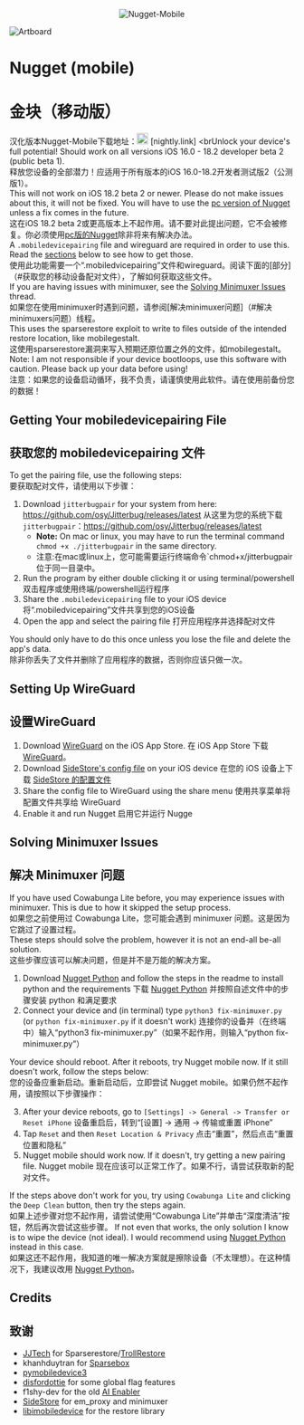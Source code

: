 <p align="center"><img src="https://socialify.git.ci/136478738/Nugget-Mobile/image?description=1&descriptionEditable=ALLG%E6%B1%89%E5%8C%96&font=Bitter&forks=1&issues=1&language=1&name=1&owner=1&pattern=Floating%20Cogs&pulls=1&stargazers=1&theme=Auto" alt="Nugget-Mobile"/></p>

![Artboard](https://github.com/leminlimez/Nugget-Mobile/blob/1881fdc2b721fd2675a2909e7fbc24769d11bb53/readme-images/icon.png)

# Nugget (mobile)
# 金块（移动版）

汉化版本Nugget-Mobile下载地址：<a href="https://nightly.link/136478738/Nugget-Mobile/workflows/Build/main/artifact.zip"><img src="https://nightly.link/logo.svg" alt style="width: 20px;" /></a> [nightly.link]
<brUnlock your device's full potential! Should work on all versions iOS 16.0 - 18.2 developer beta 2 (public beta 1).
<br>释放您设备的全部潜力！应适用于所有版本的iOS 16.0-18.2开发者测试版2（公测版1）。
<br>This will not work on iOS 18.2 beta 2 or newer. Please do not make issues about this, it will not be fixed. You will have to use the [pc version of Nugget](https://github.com/leminlimez/Nugget) unless a fix comes in the future.
<br>这在iOS 18.2 beta 2或更高版本上不起作用。请不要对此提出问题，它不会被修复。你必须使用[pc版的Nugget](https://github.com/leminlimez/Nugget)除非将来有解决办法。
<br>A `.mobiledevicepairing` file and wireguard are required in order to use this. Read the [sections](#getting-your-mobiledevicepairing-file) below to see how to get those.
<br>使用此功能需要一个“.mobiledvicepairing”文件和wireguard。阅读下面的[部分]（#获取您的移动设备配对文件），了解如何获取这些文件。
<br>If you are having issues with minimuxer, see the [Solving Minimuxer Issues](#solving-minimuxer-issues) thread.
<br>如果您在使用minimuxer时遇到问题，请参阅[解决minimuxer问题]（#解决minimuxers问题）线程。
<br>This uses the sparserestore exploit to write to files outside of the intended restore location, like mobilegestalt.
<br>这使用sparserestore漏洞来写入预期还原位置之外的文件，如mobilegestalt。
<br>Note: I am not responsible if your device bootloops, use this software with caution. Please back up your data before using!
<br>注意：如果您的设备启动循环，我不负责，请谨慎使用此软件。请在使用前备份您的数据！
## Getting Your mobiledevicepairing File
## 获取您的 mobiledevicepairing 文件
To get the pairing file, use the following steps:
<br>要获取配对文件，请使用以下步骤：
1. Download `jitterbugpair` for your system from here: <https://github.com/osy/Jitterbug/releases/latest>
   从这里为您的系统下载`jitterbugpair`：<https://github.com/osy/Jitterbug/releases/latest>
   - **Note:** On mac or linux, you may have to run the terminal command `chmod +x ./jitterbugpair` in the same directory.
   - 注意:在mac或linux上，您可能需要运行终端命令`chmod+x/jitterbugpair位于同一目录中。
2. Run the program by either double clicking it or using terminal/powershell
   双击程序或使用终端/powershell运行程序
3. Share the `.mobiledevicepairing` file to your iOS device
   将“.mobiledvicepairing”文件共享到您的iOS设备
4. Open the app and select the pairing file
   打开应用程序并选择配对文件

You should only have to do this once unless you lose the file and delete the app's data.
<br>除非你丢失了文件并删除了应用程序的数据，否则你应该只做一次。

## Setting Up WireGuard
## 设置WireGuard
1. Download [WireGuard](<https://apps.apple.com/us/app/wireguard/id1441195209>) on the iOS App Store.
   在 iOS App Store 下载 [WireGuard](<https://apps.apple.com/us/app/wireguard/id1441195209>)。
2. Download [SideStore's config file](https://github.com/sidestore/sidestore/releases/download/0.1.1/sidestore.conf) on your iOS device
   在您的 iOS 设备上下载 [SideStore 的配置文件](https://github.com/sidestore/sidestore/releases/download/0.1.1/sidestore.conf)
3. Share the config file to WireGuard using the share menu
   使用共享菜单将配置文件共享给 WireGuard
4. Enable it and run Nugget
   启用它并运行 Nugge

## Solving Minimuxer Issues
## 解决 Minimuxer 问题
If you have used Cowabunga Lite before, you may experience issues with minimuxer. This is due to how it skipped the setup process.
<br>如果您之前使用过 Cowabunga Lite，您可能会遇到 minimuxer 问题。这是因为它跳过了设置过程。
<br>These steps should solve the problem, however it is not an end-all be-all solution.
<br>这些步骤应该可以解决问题，但是并不是万能的解决方案。
1. Download [Nugget Python](https://github.com/leminlimez/Nugget) and follow the steps in the readme to install python and the requirements
   下载 [Nugget Python](https://github.com/leminlimez/Nugget) 并按照自述文件中的步骤安装 python 和满足要求
2. Connect your device and (in terminal) type `python3 fix-minimuxer.py` (or `python fix-minimuxer.py` if it doesn't work)
   连接你的设备并（在终端中）输入“python3 fix-minimuxer.py”（如果不起作用，则输入“python fix-minimuxer.py”）

Your device should reboot. After it reboots, try Nugget mobile now. If it still doesn't work, follow the steps below:
<br>您的设备应重新启动。重新启动后，立即尝试 Nugget mobile。如果仍然不起作用，请按照以下步骤操作：

3. After your device reboots, go to `[Settings] -> General -> Transfer or Reset iPhone`
   设备重启后，转到“[设置] -> 通用 -> 传输或重置 iPhone”
4. Tap `Reset` and then `Reset Location & Privacy`
   点击“重置”，然后点击“重置位置和隐私”
5. Nugget mobile should work now. If it doesn't, try getting a new pairing file.
   Nugget mobile 现在应该可以正常工作了。如果不行，请尝试获取新的配对文件。

If the steps above don't work for you, try using `Cowabunga Lite` and clicking the `Deep Clean` button, then try the steps again.
<br>如果上述步骤对您不起作用，请尝试使用“Cowabunga Lite”并单击“深度清洁”按钮，然后再次尝试这些步骤。
If not even that works, the only solution I know is to wipe the device (not ideal). I would recommend using [Nugget Python](https://github.com/leminlimez/Nugget) instead in this case.
<br>如果这还不起作用，我知道的唯一解决方案就是擦除设备（不太理想）。在这种情况下，我建议改用 [Nugget Python](https://github.com/leminlimez/Nugget)。

## Credits
## 致谢
- [JJTech](https://github.com/JJTech0130) for Sparserestore/[TrollRestore](https://github.com/JJTech0130/TrollRestore)
- khanhduytran for [Sparsebox](https://github.com/khanhduytran0/SparseBox)
- [pymobiledevice3](https://github.com/doronz88/pymobiledevice3)
- [disfordottie](https://x.com/disfordottie) for some global flag features
- f1shy-dev for the old [AI Enabler](https://gist.github.com/f1shy-dev/23b4a78dc283edd30ae2b2e6429129b5#file-eligibility-plist)
- [SideStore](https://sidestore.io/) for em_proxy and minimuxer
- [libimobiledevice](https://libimobiledevice.org) for the restore library
